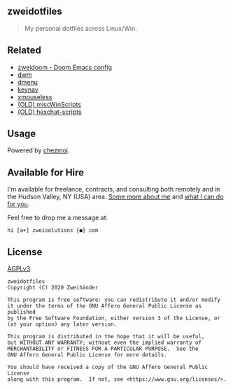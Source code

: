 ## zweidotfiles

> My personal dotfiles across Linux/Win. 

## Related
- [zweidoom - Doom Emacs config](https://github.com/Zweihander-Main/zweidoom)
- [dwm](https://github.com/Zweihander-Main/zwei_dwm)
- [dmenu](https://github.com/Zweihander-Main/zwei_dmenu)
- [keynav](https://github.com/Zweihander-Main/keynav)
- [xmouseless](https://github.com/Zweihander-Main/xmouseless)
- [(OLD) miscWinScripts](https://github.com/Zweihander-Main/miscWinScripts)
- [(OLD) hexchat-scripts](https://github.com/Zweihander-Main/hexchat_scripts)


## Usage

Powered by [chezmoi](https://github.com/twpayne/chezmoi). 

## Available for Hire

I'm available for freelance, contracts, and consulting both remotely and in the Hudson Valley, NY (USA) area. [Some more about me](https://www.zweisolutions.com/about.html) and [what I can do for you](https://www.zweisolutions.com/services.html).

Feel free to drop me a message at:

```
hi [a+] zweisolutions {●} com
```

## License

[AGPLv3](./LICENSE)

    zweidotfiles
    Copyright (C) 2020 Zweihänder

    This program is free software: you can redistribute it and/or modify
    it under the terms of the GNU Affero General Public License as published
    by the Free Software Foundation, either version 3 of the License, or
    (at your option) any later version.

    This program is distributed in the hope that it will be useful,
    but WITHOUT ANY WARRANTY; without even the implied warranty of
    MERCHANTABILITY or FITNESS FOR A PARTICULAR PURPOSE.  See the
    GNU Affero General Public License for more details.

    You should have received a copy of the GNU Affero General Public License
    along with this program.  If not, see <https://www.gnu.org/licenses/>.
